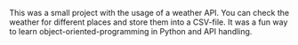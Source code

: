 This was a small project with the usage of a weather API. You can check the weather for different places and store them into a CSV-file. It was a fun way to learn object-oriented-programming in Python and API handling.
